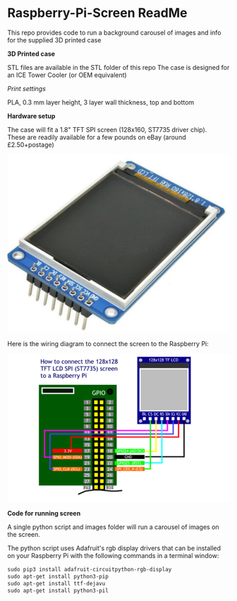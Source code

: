 # Raspberry-Pi-Screen ReadMe

This repo provides code to run a background carousel of images and info for the supplied 3D printed case

**3D Printed case**

STL files are available in the STL folder of this repo
The case is designed for an ICE Tower Cooler (or OEM equivalent)

*Print settings*

PLA, 0.3 mm layer height, 3 layer wall thickness, top and bottom

**Hardware setup**

The case will fit a 1.8" TFT SPI screen (128x160, ST7735 driver chip).  
These are readily available for a few pounds on eBay (around £2.50+postage)

![alt text](https://github.com/timskillman/Raspberry-Pi-Screen/blob/master/images/st7735screen.png "1.8 inch ST7735 SPI screen")

Here is the wiring diagram to connect the screen to the Raspberry Pi:

![alt text](https://github.com/timskillman/Raspberry-Pi-Screen/blob/master/images/ST7735_128x128_GPIO.png "Wiring Diagram")

**Code for running screen**

A single python script and images folder will run a carousel of images on the screen.

The python script uses Adafruit's rgb display drivers that can be installed on your Raspberry Pi with the following commands in a terminal window:

~~~~
sudo pip3 install adafruit-circuitpython-rgb-display
sudo apt-get install python3-pip
sudo apt-get install ttf-dejavu
sudo apt-get install python3-pil
~~~~

